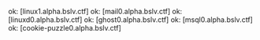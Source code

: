 ok: [linux1.alpha.bslv.ctf]
ok: [mail0.alpha.bslv.ctf]
ok: [linuxd0.alpha.bslv.ctf]
ok: [ghost0.alpha.bslv.ctf]
ok: [msql0.alpha.bslv.ctf]
ok: [cookie-puzzle0.alpha.bslv.ctf]
